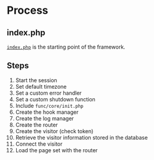 # Process

## index.php

[`index.php`](../../src/index.php) is the starting point of the framework.


## Steps

1. Start the session
2. Set default timezone
3. Set a custom error handler
4. Set a custom shutdown function
5. Include `func/core/init.php`
6. Create the hook manager
7. Create the log manager
8. Create the router
9. Create the visitor (check token)
10. Retrieve the visitor information stored in the database
11. Connect the visitor
12. Load the page set with the router
